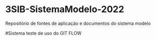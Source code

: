 # 3SIB-SistemaModelo-2022
Repositório de fontes de aplicação e documentos do sistema modelo

#Sistema teste de uso do GIT FLOW

